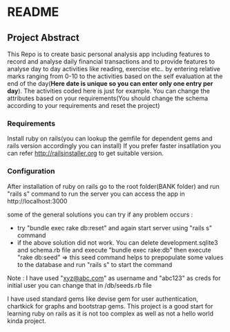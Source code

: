 # README
## Project Abstract

This Repo is to create basic personal analysis app including features to record and analyse daily financial transactions and to provide features to analyse day to day activities like reading, exercise etc.. by entering relative marks ranging from 0-10 to the activities based on the self evaluation at the end of the day(**Here date is unique so you can enter only one entry per day**). The activities coded here is just for example. You can change the attributes based on your requirements(You should change the schema according to your requirements and reset the project)

### Requirements

Install ruby on rails(you can lookup the gemfile for dependent gems and rails version accordingly you can install)
If you prefer faster insatllation you can refer http://railsinstaller.org to get suitable version.

### Configuration

After installation of ruby on rails go to the root folder(BANK folder) and run "rails s" command to run the server
you can access the app in http://localhost:3000

some of the general solutions you can try if any problem occurs :
  - try "bundle exec rake db:reset" and again start server using "rails s" command
  - if the above solution did not work. You can delete development.sqlite3 and schema.rb file and
    execute "bundle exec rake:db"
    then execute "rake db:seed" => this seed command helps to prepopulate some values to the database
    and run "rails s" to start the command
    
 Note : I have used "xyz@abc.com" as username and "abc123" as creds for initial user you can change that in /db/seeds.rb file

I have used standard gems like devise gem for user authentication, chartkick for graphs and bootstrap gems. This project is a good start for learning ruby on rails as it is not too complex as well as not a hello world kinda project.
